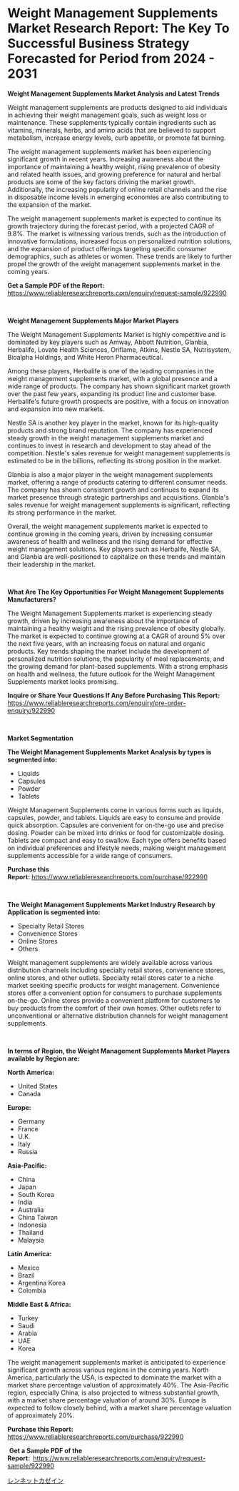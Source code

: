 <p><h1>Weight Management Supplements Market Research Report: The Key To Successful Business Strategy Forecasted for Period from 2024 - 2031</h1></p><p><strong>Weight Management Supplements Market Analysis and Latest Trends</strong></p>
<p><p>Weight management supplements are products designed to aid individuals in achieving their weight management goals, such as weight loss or maintenance. These supplements typically contain ingredients such as vitamins, minerals, herbs, and amino acids that are believed to support metabolism, increase energy levels, curb appetite, or promote fat burning.</p><p>The weight management supplements market has been experiencing significant growth in recent years. Increasing awareness about the importance of maintaining a healthy weight, rising prevalence of obesity and related health issues, and growing preference for natural and herbal products are some of the key factors driving the market growth. Additionally, the increasing popularity of online retail channels and the rise in disposable income levels in emerging economies are also contributing to the expansion of the market.</p><p>The weight management supplements market is expected to continue its growth trajectory during the forecast period, with a projected CAGR of 9.8%. The market is witnessing various trends, such as the introduction of innovative formulations, increased focus on personalized nutrition solutions, and the expansion of product offerings targeting specific consumer demographics, such as athletes or women. These trends are likely to further propel the growth of the weight management supplements market in the coming years.</p></p>
<p><strong>Get a Sample PDF of the Report:&nbsp;</strong> <a href="https://www.reliableresearchreports.com/enquiry/request-sample/922990">https://www.reliableresearchreports.com/enquiry/request-sample/922990</a></p>
<p>&nbsp;</p>
<p><strong>Weight Management Supplements Major Market Players</strong></p>
<p><p>The Weight Management Supplements Market is highly competitive and is dominated by key players such as Amway, Abbott Nutrition, Glanbia, Herbalife, Lovate Health Sciences, Oriflame, Atkins, Nestle SA, Nutrisystem, Bioalpha Holdings, and White Heron Pharmaceutical. </p><p>Among these players, Herbalife is one of the leading companies in the weight management supplements market, with a global presence and a wide range of products. The company has shown significant market growth over the past few years, expanding its product line and customer base. Herbalife's future growth prospects are positive, with a focus on innovation and expansion into new markets.</p><p>Nestle SA is another key player in the market, known for its high-quality products and strong brand reputation. The company has experienced steady growth in the weight management supplements market and continues to invest in research and development to stay ahead of the competition. Nestle's sales revenue for weight management supplements is estimated to be in the billions, reflecting its strong position in the market.</p><p>Glanbia is also a major player in the weight management supplements market, offering a range of products catering to different consumer needs. The company has shown consistent growth and continues to expand its market presence through strategic partnerships and acquisitions. Glanbia's sales revenue for weight management supplements is significant, reflecting its strong performance in the market.</p><p>Overall, the weight management supplements market is expected to continue growing in the coming years, driven by increasing consumer awareness of health and wellness and the rising demand for effective weight management solutions. Key players such as Herbalife, Nestle SA, and Glanbia are well-positioned to capitalize on these trends and maintain their leadership in the market.</p></p>
<p>&nbsp;</p>
<p><strong>What Are The Key Opportunities For Weight Management Supplements Manufacturers?</strong></p>
<p><p>The Weight Management Supplements market is experiencing steady growth, driven by increasing awareness about the importance of maintaining a healthy weight and the rising prevalence of obesity globally. The market is expected to continue growing at a CAGR of around 5% over the next five years, with an increasing focus on natural and organic products. Key trends shaping the market include the development of personalized nutrition solutions, the popularity of meal replacements, and the growing demand for plant-based supplements. With a strong emphasis on health and wellness, the future outlook for the Weight Management Supplements market looks promising.</p></p>
<p><strong>Inquire or Share Your Questions If Any Before Purchasing This Report:</strong> <a href="https://www.reliableresearchreports.com/enquiry/pre-order-enquiry/922990">https://www.reliableresearchreports.com/enquiry/pre-order-enquiry/922990</a></p>
<p>&nbsp;</p>
<p><strong>Market Segmentation</strong></p>
<p><strong>The Weight Management Supplements Market Analysis by types is segmented into:</strong></p>
<p><ul><li>Liquids</li><li>Capsules</li><li>Powder</li><li>Tablets</li></ul></p>
<p><p>Weight Management Supplements come in various forms such as liquids, capsules, powder, and tablets. Liquids are easy to consume and provide quick absorption. Capsules are convenient for on-the-go use and precise dosing. Powder can be mixed into drinks or food for customizable dosing. Tablets are compact and easy to swallow. Each type offers benefits based on individual preferences and lifestyle needs, making weight management supplements accessible for a wide range of consumers.</p></p>
<p><strong>Purchase this Report:&nbsp;</strong><a href="https://www.reliableresearchreports.com/purchase/922990">https://www.reliableresearchreports.com/purchase/922990</a></p>
<p>&nbsp;</p>
<p><strong>The Weight Management Supplements Market Industry Research by Application is segmented into:</strong></p>
<p><ul><li>Specialty Retail Stores</li><li>Convenience Stores</li><li>Online Stores</li><li>Others</li></ul></p>
<p><p>Weight management supplements are widely available across various distribution channels including specialty retail stores, convenience stores, online stores, and other outlets. Specialty retail stores cater to a niche market seeking specific products for weight management. Convenience stores offer a convenient option for consumers to purchase supplements on-the-go. Online stores provide a convenient platform for customers to buy products from the comfort of their own homes. Other outlets refer to unconventional or alternative distribution channels for weight management supplements.</p></p>
<p>&nbsp;</p>
<p><strong>In terms of Region, the Weight Management Supplements Market Players available by Region are:</strong></p>
<p>
    <p> <strong> North America: </strong>
        <ul>
            <li>United States</li>
            <li>Canada</li>
        </ul>
        </p> 
    <p> <strong> Europe: </strong>
        <ul>
            <li>Germany</li>
            <li>France</li>
            <li>U.K.</li>
            <li>Italy</li>
            <li>Russia</li>
        </ul>
        </p> 
    <p> <strong> Asia-Pacific: </strong>
        <ul>
            <li>China</li>
            <li>Japan</li>
            <li>South Korea</li>
            <li>India</li>
            <li>Australia</li>
            <li>China Taiwan</li>
            <li>Indonesia</li>
            <li>Thailand</li>
            <li>Malaysia</li>
        </ul>
        </p> 
    <p> <strong> Latin America: </strong>
        <ul>
            <li>Mexico</li>
            <li>Brazil</li>
            <li>Argentina Korea</li>
            <li>Colombia</li>
        </ul>
        </p> 
    <p> <strong> Middle East & Africa: </strong>
        <ul>
            <li>Turkey</li>
            <li>Saudi</li>
            <li>Arabia</li>
            <li>UAE</li>
            <li>Korea</li>
        </ul>
    </p>
    </p>
<p><p>The weight management supplements market is anticipated to experience significant growth across various regions in the coming years. North America, particularly the USA, is expected to dominate the market with a market share percentage valuation of approximately 40%. The Asia-Pacific region, especially China, is also projected to witness substantial growth, with a market share percentage valuation of around 30%. Europe is expected to follow closely behind, with a market share percentage valuation of approximately 20%.</p></p>
<p><strong>Purchase this Report: </strong><a href="https://www.reliableresearchreports.com/purchase/922990">https://www.reliableresearchreports.com/purchase/922990</a></p>
<p>&nbsp;<strong>Get a Sample PDF of the Report:&nbsp;&nbsp;</strong><a href="https://www.reliableresearchreports.com/enquiry/request-sample/922990">https://www.reliableresearchreports.com/enquiry/request-sample/922990</a></p>
<p><strong></strong></p>
<p><p><a href="https://github.com/SantosDicki04/Market-Research-Report-List-1/blob/main/888631417203.md">レンネットカゼイン</a></p></p>